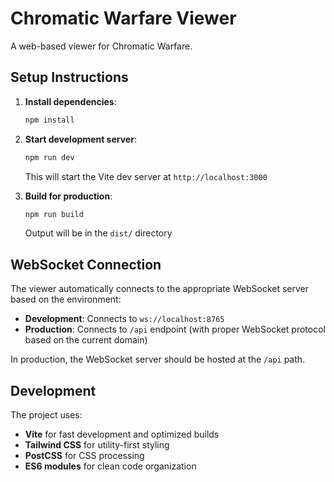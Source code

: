 # Chromatic Warfare Viewer

A web-based viewer for Chromatic Warfare.

## Setup Instructions

1. **Install dependencies**:
   ```bash
   npm install
   ```

2. **Start development server**:
   ```bash
   npm run dev
   ```
   This will start the Vite dev server at `http://localhost:3000`

3. **Build for production**:
   ```bash
   npm run build
   ```
   Output will be in the `dist/` directory

## WebSocket Connection

The viewer automatically connects to the appropriate WebSocket server based on the environment:

- **Development**: Connects to `ws://localhost:8765` 
- **Production**: Connects to `/api` endpoint (with proper WebSocket protocol based on the current domain)

In production, the WebSocket server should be hosted at the `/api` path.

## Development

The project uses:
- **Vite** for fast development and optimized builds
- **Tailwind CSS** for utility-first styling
- **PostCSS** for CSS processing
- **ES6 modules** for clean code organization
